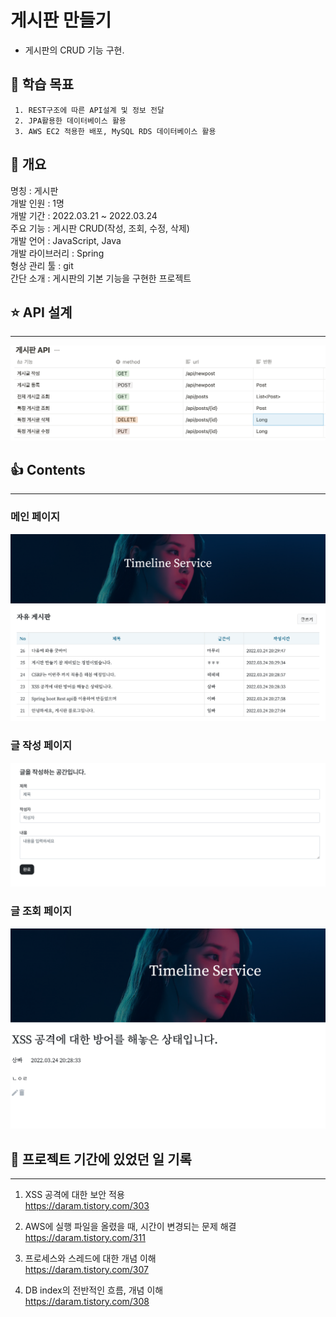 # 게시판 만들기
- 게시판의 CRUD 기능 구현.


## 🚀 학습 목표

```
 1. REST구조에 따른 API설계 및 정보 전달
 2. JPA활용한 데이터베이스 활용
 3. AWS EC2 적용한 배포, MySQL RDS 데이터베이스 활용
 ```

## 🍎 개요
명칭 : 게시판  
개발 인원 : 1명  
개발 기간 : 2022.03.21 ~ 2022.03.24  
주요 기능 : 게시판 CRUD(작성, 조회, 수정, 삭제)  
개발 언어 : JavaScript, Java  
개발 라이브러리 : Spring  
형상 관리 툴 : git  
간단 소개 : 게시판의 기본 기능을 구현한 프로젝트  

## ⭐️ API 설계

---
![api1](images/api.png)

## 👍 Contents

---
### 메인 페이지
![main](images/main.png)

### 글 작성 페이지
![newpost](images/newpost.png)

### 글 조회 페이지
![post](images/post.png)


## 🚀 프로젝트 기간에 있었던 일 기록

---
1. XSS 공격에 대한 보안 적용    
https://daram.tistory.com/303  
   

2. AWS에 실행 파일을 올렸을 때, 시간이 변경되는 문제 해결  
https://daram.tistory.com/311  
   

3. 프로세스와 스레드에 대한 개념 이해  
https://daram.tistory.com/307  
   
4. DB index의 전반적인 흐름, 개념 이해  
https://daram.tistory.com/308  